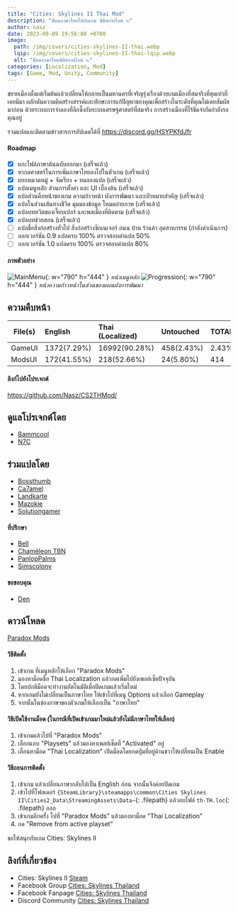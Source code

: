 ```yaml
---
title: "Cities: Skylines II Thai Mod"
description: "ม็อดภาษาไทยให้กับเกม ซิตีสกายไลน์ ๒"
author: nasz
date: 2023-09-09 19:56:00 +0700
image:
  path: /img/covers/cities-skylines-II-thai.webp
  lqip: /img/covers/cities-skylines-II-thai-lqip.webp
  alt: "ม็อดภาษาไทยซิตีสกายไลน์ ๒"
categories: [Localization, Mod]
tags: [Game, Mod, Unity, Community]
---
```


ขยายเมืองตั้งแต่เริ่มต้นแล้วเปลี่ยนให้กลายเป็นมหานครที่เจริญรุ่งเรืองด้วยเกมเมืองที่สมจริงที่สุดเท่าที่เคยมีมา ผลักดันความคิดสร้างสรรค์และทักษะการแก้ปัญหาของคุณเพื่อสร้างในระดับที่คุณไม่เคยสัมผัสมาก่อน ด้วยระบบการจําลองที่ลึกซึ้งกับระบบเศรษฐศาสตร์ที่สมจริง การสร้างเมืองที่ไร้ขีดจํากัดกำลังรอคุณอยู่

รวมแปลและติดตามข่าวสารการอัปเดตได้ที่ <https://discord.gg/HSYPKfdJfr>

#### Roadmap

- [x] แกะไฟล์ภาษาต้นฉบับออกมา (เสร็จแล้ว)
- [x] หากลศาสตร์ในการเพิ่มภาษาไทยลงไปในตัวเกม (เสร็จแล้ว)
- [x] แยกหมวดหมู่ + จัดเรียง + ทดลองแปล (เสร็จแล้ว)
- [x] แปลเมนูหลัก ส่วนการตั้งค่า และ UI เบื้องต้น (เสร็จแล้ว)
- [x] แปลส่วนคืบหน้าของเกม ความก้าวหน้า ผังการพัฒนา และเป้าหมายสำคัญ (เสร็จแล้ว)
- [x] แปลในส่วนเส้นทางชีวิต มุมมองข้อมูล โหมดถ่ายภาพ (เสร็จแล้ว)
- [x] แปลบททวิตของเจี๊ยบเปอร์ และพลเมืองที่ติดตาม (เสร็จแล้ว)
- [x] แปลบทช่วยสอน (เสร็จแล้ว)
- [ ] แปลชื่อสิ่งก่อสร้างทั่วไป สิ่งก่อสร้างซิกเนเจอร์ ถนน บ้าน ร้านค้า อุตสาหกรรม (กำลังดำเนินการ)
- [ ] ออกเวอร์ชัน 0.9 แปลครบ 100% ตรวจสอบคำแปล 50%
- [ ] ออกเวอร์ชัน 1.0 แปลครบ 100% ตรวจสอบคำแปล 80%

#### ภาพตัวอย่าง

![MainMenu](/img/contents/cities-skylines-II-thai/mainmenu.webp){: w="790" h="444" }
_หน้าเมนูหลัก_
![Progression](/img/contents/cities-skylines-II-thai/progression.webp){: w="790" h="444" }
_หน้าความก้าวหน้าในส่วนของแผนผังการพัฒนา_

## ความคืบหน้า

| File(s) | English     | Thai (Localized) | Untouched  | TOTAL |
| ------- | :---------- | :--------------- | :--------- | :---- |
| GameUI  | 1372(7.29%) | 16992(90.28%)    | 458(2.43%) | 2.43% |
| ModsUI  | 172(41.55%) | 218(52.66%)      | 24(5.80%)  | 414   |

#### ลิงก์ไปยังโปรเจกต์

<https://github.com/Nasz/CS2THMod/>

## ดูแลโปรเจกต์โดย

- [Bammcool](https://steamcommunity.com/id/bammcool2546)
- [N7C](https://steamcommunity.com/id/n7c_th)

## ร่วมแปลโดย

- [Bossthumb](#)
- [Ca7amel](https://www.facebook.com/SugusPR/)
- [Landkarte](#)
- [Mazokie](https://steamcommunity.com/id/Mazokie/)
- [Solutiongamer](https://www.facebook.com/Solutiongamer)

#### ที่ปรึกษา

- [Bell](https://steamcommunity.com/id/bellraksit/)
- [Chamëleon TBN](https://steamcommunity.com/id/chameleon_tbn/)
- [PanlopPalms](https://steamcommunity.com/id/armsplams)
- [Simscolony](https://steamcommunity.com/id/animenagi)

#### ขอขอบคุณ

- [Den](https://github.com/minenkoden)

## ดาวน์โหลด

[Paradox Mods](https://mods.paradoxplaza.com/mods/79578/Windows)

#### วิธีติดตั้ง

1. เข้าเกม ที่เมนูหลักให้เลือก "Paradox Mods"
2. มองหาม็อดชื่อ Thai Localization แล้วกดเพิ่มไปยังเพลย์เซ็ตปัจจุบัน
3. โดยปกติม็อดจะทำงานอัตโนมัติเมื่อปิดเกมแล้วเริ่มใหม่
4. หากเกมยังไม่เปลี่ยนเป็นภาษาไทย ให้เข้าไปที่เมนู Options แล้วเลือก Gameplay
5. จากนั้นในช่องภาษาของตัวเกมให้เลือกเป็น "ภาษาไทย"

#### วิธีเปิดใช้งานม็อด (ในกรณีที่เปิดเข้าเกมมาใหม่แล้วยังไม่มีภาษาไทยให้เลือก)

1. เข้าเกมแล้วไปที่ "Paradox Mods"
2. เลือกแถบ "Playsets" แล้วมองหาเพลย์เช็ตที่ "Activated" อยู่
3. เลื่อนหาม็อด "Thai Localization" เปิดม็อดโดยกดปุ่มที่อยู่ด้านขวาให้เปลี่ยนเป็น Enable

#### วิธีถอนการติดตั้ง

1. เข้าเกม แล้วเปลี่ยนภาษากลับไปเป็น English ก่อน จากนั้นจึงค่อยปิดเกม
2. เข้าไปที่โฟลเดอร์ `{SteamLibrary}\steamapps\common\Cities Skylines II\Cities2_Data\StreamingAssets\Data~`{: .filepath} แล้วลบไฟล์ `th-TH.loc`{: .filepath} ออก
3. เข้าเกมอีกครั้ง ไปที่ "Paradox Mods" แล้วมองหาม็อด "Thai Localization"
4. กด "Remove from active playset"

ขอให้สนุกกับเกม Cities: Skylines II

## ลิงก์ที่เกี่ยวข้อง

- Cities: Skylines II [Steam](https://store.steampowered.com/app/949230/Cities_Skylines_II/)
- Facebook Group [Cities: Skylines Thailand](https://www.facebook.com/groups/CitiesSkylinesThailand)
- Facebook Fanpage [Cities: Skylines Thailand](https://www.facebook.com/CSGameTH)
- Discord Community [Cities: Skylines Thailand](https://discord.gg/Cjg95ABZ8m)
